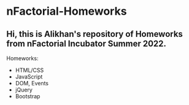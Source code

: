 # nFactorial-Homeworks
## Hi, this is Alikhan's repository of Homeworks from nFactorial Incubator Summer 2022.
Homeworks: 
- HTML/CSS
- JavaScript
- DOM, Events
- jQuery
- Bootstrap

